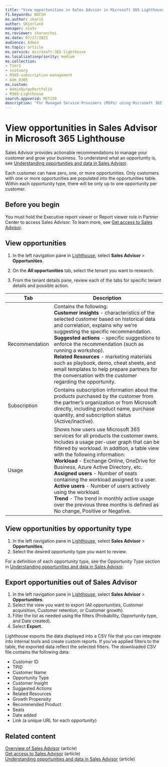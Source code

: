 ```yaml
---
title: "View opportunities in Sales Advisor in Microsoft 365 Lighthouse"
f1.keywords: NOCSH
ms.author: sharik
author: SKjerland
manager: scotv
ms.reviewer: sharonchoi
ms.date: 07/17/2023
audience: Admin
ms.topic: article
ms.service: microsoft-365-lighthouse
ms.localizationpriority: medium
ms.collection:
- Tier1
- scotvorg
- M365-subscription-management
- Adm_O365
ms.custom:
- AdminSurgePortfolib
- M365-Lighthouse                         
search.appverid: MET150
description: "For Managed Service Providers (MSPs) using Microsoft 365 Lighthouse, learn how to view sales opportunities using Sales Advisor."
---
```


# View opportunities in Sales Advisor in Microsoft 365 Lighthouse

Sales Advisor provides actionable recommendations to manage your customer and grow your business. To understand what an opportunity is, see [Understanding opportunities and data in Sales Advisor](m365-lighthouse-understanding-opportunities-and-data.md).

Each customer can have zero, one, or more opportunities. Only customers with one or more opportunities are populated into the opportunities table. Within each opportunity type, there will be only up to one opportunity per customer.

## Before you begin

You must hold the Executive report viewer or Report viewer role in Partner Center to access Sales Advisor. To learn more, see [Get access to Sales Advisor](m365-lighthouse-get-access-to-sales-advisor.md).

## View opportunities

1. In the left navigation pane in [Lighthouse](https://lighthouse.microsoft.com), select **Sales Advisor** \> **Opportunities**.

2. On the **All opportunities** tab, select the tenant you want to research.

3. From the tenant details pane, review each of the tabs for specific tenant details and possible action.

|Tab      |Description  |
|---------|---------|
|Recommendation     |  Contains the following:  <br>**Customer insights** - characteristics of the selected customer based on historical data and correlation, explains why we're suggesting the specific recommendation.  <br>**Suggested actions** - specific suggestions to enforce the recommendation (such as running a workshop).  <br>**Related Resources** - marketing materials such as playbook, demo, cheat sheets, and email templates to help prepare partners for the conversation with the customer regarding the opportunity.       |
|Subscription     | Contains subscription information about the products purchased by the customer from the partner’s organization or from Microsoft directly, including product name, purchase quantity, and subscription status (Active/Inactive).         |
|Usage     | Shows how users use Microsoft 365 services for all products the customer owns. Includes a usage per-user graph that can be filtered by workload. In addition, a table view with the following information:<br>**Workload** - Exchange Online, OneDrive for Business, Azure Active Directory, etc.<br>**Assigned users** - Number of seats containing the workload assigned to a user.<br>**Active users** - Number of users actively using the workload.<br>**Trend** - The trend in monthly active usage over the previous three months is defined as No change, Positive or Negative.        |

## View opportunities by opportunity type

1. In the left navigation pane in [Lighthouse](https://lighthouse.microsoft.com), select **Sales Advisor** \> **Opportunities**.
2. Select the desired opportunity type you want to review.

For a definition of each opportunity type, see the Opportunity Type section in [Understanding opportunities and data in Sales Advisor](m365-lighthouse-understanding-opportunities-and-data.md).

## Export opportunities out of Sales Advisor

1. In the left navigation pane in [Lighthouse](https://lighthouse.microsoft.com), select **Sales Advisor** \> **Opportunities**.
2. Select the view you want to export (All opportunities, Customer acquisition, Customer retention, or Customer growth).
3. Filter the list as needed using the filters (Probability, Opportunity type, and Date created).
4. Select **Export**.

Lighthouse exports the data displayed into a CSV file that you can integrate into internal tools and create custom reports. If you’ve applied filters to the table, the exported data reflect the selected filters. The downloaded CSV file contains the following data:

- Customer ID
- TPID
- Customer Name
- Opportunity Type
- Customer Insight
- Suggested Actions
- Related Resources
- Growth Propensity
- Recommended Product
- Seats
- Date added
- Link (a unique URL for each opportunity)

## Related content
  
[Overview of Sales Advisor](m365-lighthouse-sales-advisor-overview.md) (article)\
[Get access to Sales Advisor](m365-lighthouse-get-access-to-sales-advisor.md) (article)\
[Understanding opportunities and data in Sales Advisor](m365-lighthouse-understanding-opportunities-and-data.md) (article)
